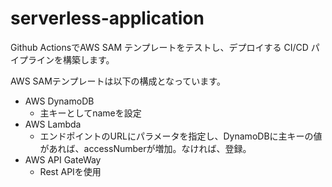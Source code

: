 # serverless-application

Github ActionsでAWS SAM テンプレートをテストし、デプロイする CI/CD パイプラインを構築します。

AWS SAMテンプレートは以下の構成となっています。
- AWS DynamoDB
  - 主キーとしてnameを設定
- AWS Lambda
  - エンドポイントのURLにパラメータを指定し、DynamoDBに主キーの値があれば、accessNumberが増加。なければ、登録。
- AWS API GateWay
  - Rest APIを使用

